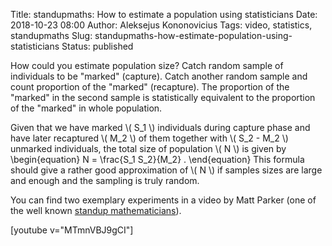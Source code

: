Title: standupmaths: How to estimate a population using statisticians
Date: 2018-10-23 08:00
Author: Aleksejus Kononovicius
Tags: video, statistics, standupmaths
Slug: standupmaths-how-estimate-population-using-statisticians
Status: published

How could you estimate population size? Catch random sample of individuals
to be "marked" (capture). Catch another random sample and count proportion
of the "marked" (recapture). The proportion of the "marked" in the second
sample is statistically equivalent to the proportion of the "marked" in
whole population.

Given that we have marked \\\( S\_1 \\\) individuals during capture phase
and have later recaptured \\\( M\_2 \\\) of them together with
\\\( S\_2 - M\_2 \\\) unmarked individuals, the total size of population
\\\( N \\\) is given by
\begin{equation}
N = \frac{S\_1 S\_2}{M\_2} .
\end{equation}
This formula should give a rather good approximation of \\\( N \\\) if
samples sizes are large and enough and the sampling is truly random.

You can find two exemplary experiments in a video by Matt Parker (one of
the well known
[standup mathematicians](https://www.youtube.com/channel/UCSju5G2aFaWMqn-_0YBtq5A)).

[youtube v="MTmnVBJ9gCI"]
